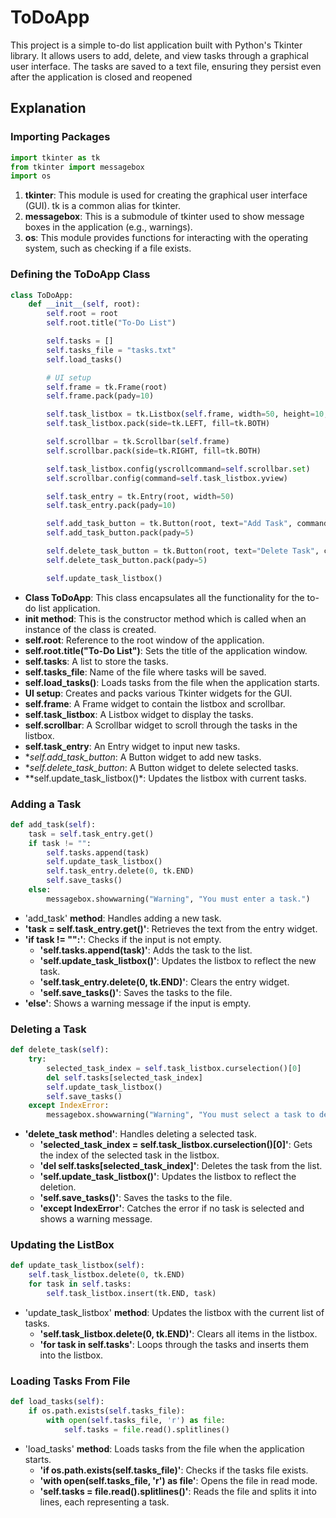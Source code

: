 # ToDoApp
This project is a simple to-do list application built with Python's Tkinter library. It allows users to add, delete, and view tasks through a graphical user interface. The tasks are saved to a text file, ensuring they persist even after the application is closed and reopened

## Explanation

### Importing Packages
```python
import tkinter as tk
from tkinter import messagebox
import os
```
1. **tkinter**: This module is used for creating the graphical user interface (GUI). tk is a common alias for tkinter.
2. **messagebox**: This is a submodule of tkinter used to show message boxes in the application (e.g., warnings).
3. **os**: This module provides functions for interacting with the operating system, such as checking if a file exists.

### Defining the ToDoApp Class
```python
class ToDoApp:
    def __init__(self, root):
        self.root = root
        self.root.title("To-Do List")

        self.tasks = []
        self.tasks_file = "tasks.txt"
        self.load_tasks()

        # UI setup
        self.frame = tk.Frame(root)
        self.frame.pack(pady=10)

        self.task_listbox = tk.Listbox(self.frame, width=50, height=10, bd=0, selectmode=tk.SINGLE)
        self.task_listbox.pack(side=tk.LEFT, fill=tk.BOTH)

        self.scrollbar = tk.Scrollbar(self.frame)
        self.scrollbar.pack(side=tk.RIGHT, fill=tk.BOTH)

        self.task_listbox.config(yscrollcommand=self.scrollbar.set)
        self.scrollbar.config(command=self.task_listbox.yview)

        self.task_entry = tk.Entry(root, width=50)
        self.task_entry.pack(pady=10)

        self.add_task_button = tk.Button(root, text="Add Task", command=self.add_task)
        self.add_task_button.pack(pady=5)

        self.delete_task_button = tk.Button(root, text="Delete Task", command=self.delete_task)
        self.delete_task_button.pack(pady=5)

        self.update_task_listbox()
```
* **Class ToDoApp**: This class encapsulates all the functionality for the to-do list application.
* **__init__ method**: This is the constructor method which is called when an instance of the class is created.
* **self.root**: Reference to the root window of the application.
* **self.root.title("To-Do List")**: Sets the title of the application window.
* **self.tasks**: A list to store the tasks.
* **self.tasks_file**: Name of the file where tasks will be saved.
* **self.load_tasks()**: Loads tasks from the file when the application starts.
* **UI setup**: Creates and packs various Tkinter widgets for the GUI.
* **self.frame**: A Frame widget to contain the listbox and scrollbar.
* **self.task_listbox**: A Listbox widget to display the tasks.
* **self.scrollbar**: A Scrollbar widget to scroll through the tasks in the listbox.
* **self.task_entry**: An Entry widget to input new tasks.
* **self.add_task_button*: A Button widget to add new tasks.
* **self.delete_task_button*: A Button widget to delete selected tasks.
* **self.update_task_listbox()*: Updates the listbox with current tasks.

### Adding a Task
```python
def add_task(self):
    task = self.task_entry.get()
    if task != "":
        self.tasks.append(task)
        self.update_task_listbox()
        self.task_entry.delete(0, tk.END)
        self.save_tasks()
    else:
        messagebox.showwarning("Warning", "You must enter a task.")
```
* 'add_task' **method**: Handles adding a new task.
* **'task = self.task_entry.get()'**: Retrieves the text from the entry widget.
* **'if task != "":'**: Checks if the input is not empty.
     * **'self.tasks.append(task)'**: Adds the task to the list.
     * **'self.update_task_listbox()'**: Updates the listbox to reflect the new task.
     * **'self.task_entry.delete(0, tk.END)'**: Clears the entry widget.
     * **'self.save_tasks()'**: Saves the tasks to the file.
* **'else'**: Shows a warning message if the input is empty.

### Deleting a Task
```python
def delete_task(self):
    try:
        selected_task_index = self.task_listbox.curselection()[0]
        del self.tasks[selected_task_index]
        self.update_task_listbox()
        self.save_tasks()
    except IndexError:
        messagebox.showwarning("Warning", "You must select a task to delete.")
```
* **'delete_task method'**: Handles deleting a selected task.
    * **'selected_task_index = self.task_listbox.curselection()[0]'**: Gets the index of the selected task in the listbox.
    * **'del self.tasks[selected_task_index]'**: Deletes the task from the list.
    * **'self.update_task_listbox()'**: Updates the listbox to reflect the deletion.
    * **'self.save_tasks()'**: Saves the tasks to the file.
    * **'except IndexError'**: Catches the error if no task is selected and shows a warning message.

### Updating the ListBox
```python
def update_task_listbox(self):
    self.task_listbox.delete(0, tk.END)
    for task in self.tasks:
        self.task_listbox.insert(tk.END, task)
```
* 'update_task_listbox' **method**: Updates the listbox with the current list of tasks.
    * **'self.task_listbox.delete(0, tk.END)'**: Clears all items in the listbox.
    * **'for task in self.tasks'**: Loops through the tasks and inserts them into the listbox.

### Loading Tasks From File
```python
def load_tasks(self):
    if os.path.exists(self.tasks_file):
        with open(self.tasks_file, 'r') as file:
            self.tasks = file.read().splitlines()
```
* 'load_tasks' **method**: Loads tasks from the file when the application starts.
    * **'if os.path.exists(self.tasks_file)'**: Checks if the tasks file exists.
    * **'with open(self.tasks_file, 'r') as file'**: Opens the file in read mode.
    * **'self.tasks = file.read().splitlines()'**: Reads the file and splits it into lines, each representing a task.
